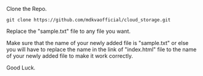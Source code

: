 Clone the Repo.

``` git clone https://github.com/mdkvaofficial/cloud_storage.git ```

Replace the "sample.txt" file to any file you want.

Make sure that the name of your newly added file is "sample.txt" or else you will have to replace the name in the link of "index.html" file to the name of your newly added file to make it work correctly.

Good Luck.

